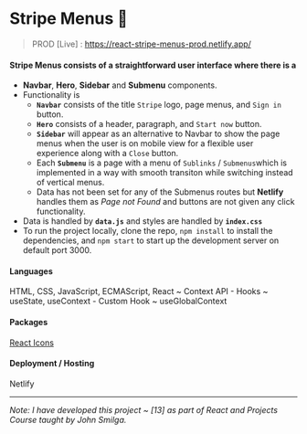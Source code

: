 # Stripe Menus 🎹

> PROD [Live] : https://react-stripe-menus-prod.netlify.app/

#### Stripe Menus consists of a straightforward user interface where there is a

- **Navbar**, **Hero**, **Sidebar** and **Submenu** components.
- Functionality is 
  - **`Navbar`**  consists of the title `Stripe`  logo, page menus, and `Sign in` button.
  - **`Hero`** consists of a header, paragraph, and `Start now`  button.
  - **`Sidebar`** will appear as an alternative to Navbar to show the page menus when the user is on mobile view for a flexible user experience along with a `Close` button.
  - Each **`Submenu`** is a page with a menu of `Sublinks` / `Submenus`which is implemented in a way with smooth transiton while switching instead of vertical menus.
  - Data has not been set for any of the Submenus routes but **Netlify** handles them as *Page not Found* and buttons are not given any click functionality.
- Data is handled by **`data.js`** and styles are handled by **`index.css`**
- To run the project locally, clone the repo, `npm install` to install the dependencies, and `npm start` to start up the development server on default port 3000.

#### Languages
HTML, CSS, JavaScript, ECMAScript, React ~ Context API - Hooks ~ useState, useContext - Custom Hook ~ useGlobalContext

#### Packages
[React Icons](https://www.npmjs.com/package/react-icons)

#### Deployment / Hosting
Netlify

---

*Note: I have developed this project ~ [13] as part of React and Projects Course taught by John Smilga.*
